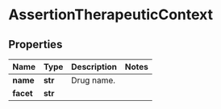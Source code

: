 # AssertionTherapeuticContext

## Properties
Name | Type | Description | Notes
------------ | ------------- | ------------- | -------------
**name** | **str** | Drug name. | 
**facet** | **str** |  | 



